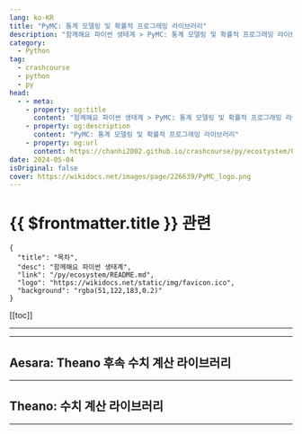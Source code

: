 ```yaml
---
lang: ko-KR
title: "PyMC: 통계 모델링 및 확률적 프로그래밍 라이브러리"
description: "함께해요 파이썬 생태계 > PyMC: 통계 모델링 및 확률적 프로그래밍 라이브러리"
category:
  - Python
tag: 
  - crashcourse
  - python
  - py
head:
  - - meta:
    - property: og:title
      content: "함께해요 파이썬 생태계 > PyMC: 통계 모델링 및 확률적 프로그래밍 라이브러리"
    - property: og:description
      content: "PyMC: 통계 모델링 및 확률적 프로그래밍 라이브러리"
    - property: og:url
      content: https://chanhi2002.github.io/crashcourse/py/ecostystem/05/py-caret.html
date: 2024-05-04
isOriginal: false
cover: https://wikidocs.net/images/page/226639/PyMC_logo.png
---
```


# {{ $frontmatter.title }} 관련

```component VPCard
{
  "title": "목차",
  "desc": "함께해요 파이썬 생태계",
  "link": "/py/ecosystem/README.md",
  "logo": "https://wikidocs.net/static/img/favicon.ico",
  "background": "rgba(51,122,183,0.2)"
}
```

[[toc]]

---

<SiteInfo
  name="PyMC: 통계 모델링 및 확률적 프로그래밍 라이브러리 | WikiDocs"
  desc="함께해요 파이썬 생태계"
  url="https://wikidocs.net/226639"
  logo="https://wikidocs.net/static/img/favicon.ico"
  preview="https://wikidocs.net/images/page/226639/PyMC_logo.png"/>

<!-- TODO: 작성 -->

---

## Aesara: Theano 후속 수치 계산 라이브러리

<SiteInfo
  name="Aesara: Theano 후속 수치 계산 라이브러리 | WikiDocs"
  desc="함께해요 파이썬 생태계"
  url="https://wikidocs.net/226641"
  logo="https://wikidocs.net/static/img/favicon.ico"
  preview="https://wikidocs.net/images/page/226641/aesara_logo.png"/>

<!-- TODO: 작성 -->

---

## Theano: 수치 계산 라이브러리

<SiteInfo
  name="Theano: 수치 계산 라이브러리 | WikiDocs"
  desc="함께해요 파이썬 생태계"
  url="https://wikidocs.net/226640"
  logo="https://wikidocs.net/static/img/favicon.ico"
  preview="https://wikidocs.net/images/page/226640/theano_logo.png"/>

<!-- TODO: 작성 -->

---

<TagLinks />